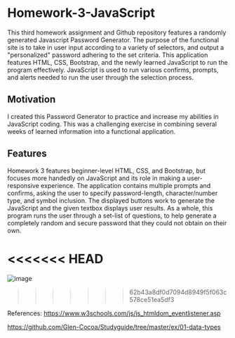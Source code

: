 # Homework-3-JavaScript

This third homework assignment and Github repository features a randomly generated Javascript Password Generator. The purpose of the functional site is to take in user input according to a variety of selectors, and output a "personalized" password adhering to the set criteria. This application features HTML, CSS, Bootstrap, and the newly learned JavaScript to run the program effectively. JavaScript is used to run various confirms, prompts, and alerts needed to run the user through the selection process.

## Motivation
I created this Password Generator to practice and increase my abilities in JavaScript coding. This was a challenging exercise in combining several weeks of learned information into a functional application.

## Features
Homework 3 features beginner-level HTML, CSS, and Bootstrap, but focuses more handedly on JavaScript and its role in making a user-responsive experience. The application contains multiple prompts and confirms, asking the user to specify password-length, character/number type, and symbol inclusion. The displayed buttons work to generate the JavaScript and the given textbox displays user results. As a whole, this program runs the user through a set-list of questions, to help generate a completely random and secure password that they could not obtain on their own.


<<<<<<< HEAD
=======
![image](https://user-images.githubusercontent.com/57682949/70777902-c8597700-1d35-11ea-8fb6-18eb06d905db.png)

>>>>>>> 62b43a8df0d7094d8949f5f063c578ce51ea5df3

References:
https://www.w3schools.com/js/js_htmldom_eventlistener.asp

https://github.com/Glen-Cocoa/Studyguide/tree/master/ex/01-data-types
